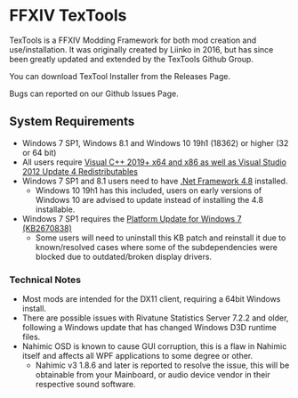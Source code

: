 # FFXIV TexTools

TexTools is a FFXIV Modding Framework for both mod creation and use/installation. It was originally created by Liinko in 2016, but has since been greatly updated and extended by the TexTools Github Group.

You can download TexTool Installer from the Releases Page.

Bugs can reported on our Github Issues Page.


## System Requirements

- Windows 7 SP1, Windows 8.1 and Windows 10 19h1 (18362) or higher (32 or 64 bit)
- All users require [Visual C++ 2019+ x64 and x86 as well as Visual Studio 2012 Update 4 Redistributables](https://docs.microsoft.com/en-us/cpp/windows/latest-supported-vc-redist?view=msvc-170)
- Windows 7 SP1 and 8.1 users need to have [.Net Framework 4.8](https://dotnet.microsoft.com/download/dotnet-framework/net48) installed.
  - Windows 10 19h1 has this included, users on early versions of Windows 10 are advised to update instead of installing the 4.8 installable. 
- Windows 7 SP1 requires the [Platform Update for Windows 7 (KB2670838)](https://www.microsoft.com/en-au/download/details.aspx?id=36805)
  - Some users will need to uninstall this KB patch and reinstall it due to known/resolved cases where some of the subdependencies were blocked due to outdated/broken display drivers.

### Technical Notes

- Most mods are intended for the DX11 client, requiring a 64bit Windows install.
- There are possible issues with Rivatune Statistics Server 7.2.2 and older, following a Windows update that has changed Windows D3D runtime files.
- Nahimic OSD is known to cause GUI corruption, this is a flaw in Nahimic itself and affects all WPF applications to some degree or other.
  - Nahimic v3 1.8.6 and later is reported to resolve the issue, this will be obtainable from your Mainboard, or audio device vendor in their respective sound software.
